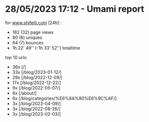 # 28/05/2023 17:12 - Umami report
for www.shifeiti.com [24h] :

 - 182 (32) page views
 - 80 (6) uniques
 - 64 (7) bounces
 - 1h 22' 49'' (-1h 33' 52'') totaltime


top 10 urls:
 - 36x [/]
 - 33x [/blog/2023-01-12/]
 - 29x [/blog/2022-12-09/]
 - 17x [/blog/2022-12-22/]
 - 9x [/blog/2022-05-07/]
 - 6x [/about/]
 - 6x [/blog/categories/%E6%8A%80%E6%9C%AF/]
 - 3x [/blog/2023-04-09/]
 - 3x [/blog/2022-08-26/]
 - 3x [/blog/2023-02-03/]


